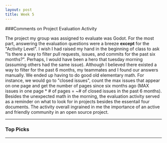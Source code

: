 ```yaml
---
layout: post
title: Week 5
---
```

###Comments on Project Evaluation Activity

The project my group was assigned to evaluate was Godot. For the most part, answering the evaluation questions were a breeze **except** for the "Activity Level". I wish I had raised my hand in the beginning of class to ask "Is there a way to filter pull requests, issues, and commits for the past six months?". Perhaps, I would have been a hero that tuesday morning (assuming others had the same issue). Although I believed there existed a way to filter for the past 6 months, my teammates and I found our answers manually. We ended up having to do good old elementary math. For instance, we would go to "closed issues", count the max issues that appear on one page and get the number of pages since six months ago (MAX issues in one page * # of pages = ~# of closed issues in the past 6 months). Besides the unexpected math in the morning, the evaluation activity served as a reminder on what to look for in projects besides the essentail four documents. The activity overall ingrained in me the importance of an active and friendly community in an open source project.

---
### Top Picks
---
### 
